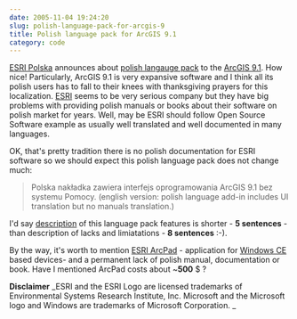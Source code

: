 ```yaml
---
date: 2005-11-04 19:24:20
slug: polish-language-pack-for-arcgis-9
title: Polish language pack for ArcGIS 9.1
category: code
---
```


[ESRI Polska](http://www.esripolska.com.pl) announces about [polish langauge pack](http://www.esripolska.com.pl/index.php?option=com_content&task=view&id=329&Itemid=1) to the [ArcGIS 9.1](http://www.esri.com/software/arcgis/). How nice! Particularly, ArcGIS 9.1 is very expansive software and I think all its polish users has to fall to their knees with thanksgiving prayers for this localization. [ESRI](http://www.esri.com) seems to be very serious company but they have big problems with providing polish manuals or books about their software on polish market for years. Well, may be ESRI should follow Open Source Software example as usually well translated and well documented in many languages.

OK, that's pretty tradition there is no polish documentation for ESRI software so we should expect this polish language pack does not change much:

> Polska nakładka zawiera interfejs oprogramowania ArcGIS 9.1 bez systemu Pomocy.
> (english version: polish language add-in includes UI translation but no manuals translation.)

I'd say [description](http://www.esripolska.com.pl/index.php?option=com_content&task=view&id=329&Itemid=1) of this language pack features is shorter - **5 sentences** - than description of lacks and limiatations - **8  sentences** :-).

By the way, it's worth to mention [ESRI ArcPad](http://www.esri.com/software/arcgis/arcpad/) - application for [Windows CE](http://www.microsoft.com/windowsmobile/default.mspx) based devices- and a permanent lack of polish manual, documentation or book. Have I mentioned ArcPad costs about ~**500** $ ?

**Disclaimer**
_ESRI and the ESRI Logo are licensed trademarks of Environmental Systems Research Institute, Inc.
Microsoft and the Microsoft logo and Windows are trademarks of Microsoft Corporation. _
